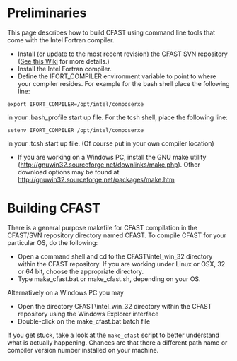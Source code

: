# Preliminaries #

This page describes how to build CFAST using command line
tools that come with the Intel Fortran compiler.

  * Install (or update to the most recent revision) the CFAST SVN repository ([See this Wiki](AccessingSubversionRepository.md) for more details.)
  * Install the Intel Fortran compiler.
  * Define the IFORT\_COMPILER environment variable to point to where your compiler resides. For example for the bash shell place the following line:
```
export IFORT_COMPILER=/opt/intel/composerxe
```
in your .bash\_profile start up file.  For the tcsh shell, place the following line:
```
setenv IFORT_COMPILER /opt/intel/composerxe
```
in your .tcsh start up file.  (Of course put in your own compiler location)
  * If you are working on a Windows PC, install the GNU make utility (http://gnuwin32.sourceforge.net/downlinks/make.php).  Other download options may be found at http://gnuwin32.sourceforge.net/packages/make.htm

# Building CFAST #

There is a general purpose makefile for CFAST compilation in the CFAST/SVN repository directory named CFAST. To compile CFAST for your particular OS, do the following:

  * Open a command shell and cd to the CFAST\intel\_win\_32 directory within the CFAST repository. If you are working under Linux or OSX, 32 or 64 bit, choose the appropriate directory.
  * Type make\_cfast.bat or make\_cfast.sh, depending on your OS.

Alternatively on a Windows PC you may

  * Open the directory CFAST\intel\_win\_32 directory within the CFAST repository using the Windows Explorer interface
  * Double-click on the make\_cfast.bat batch file

If you get stuck, take a look at the `make_cfast` script to better understand what is actually happening. Chances are that there a different path name or compiler version number installed on your machine.